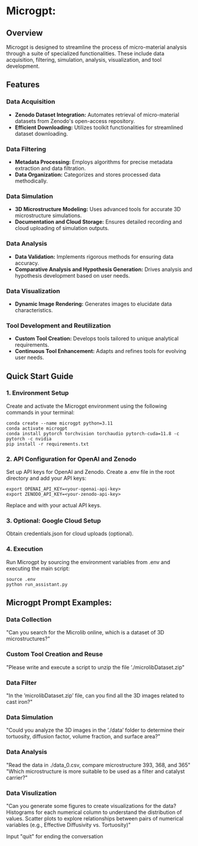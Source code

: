 # Microgpt: 

## Overview

Microgpt is designed to streamline the process of micro-material analysis through a suite of specialized functionalities. These include data acquisition, filtering, simulation, analysis, visualization, and tool development.

## Features

### Data Acquisition
- **Zenodo Dataset Integration:** Automates retrieval of micro-material datasets from Zenodo's open-access repository.
- **Efficient Downloading:** Utilizes toolkit functionalities for streamlined dataset downloading.

### Data Filtering
- **Metadata Processing:** Employs algorithms for precise metadata extraction and data filtration.
- **Data Organization:** Categorizes and stores processed data methodically.

### Data Simulation
- **3D Microstructure Modeling:** Uses advanced tools for accurate 3D microstructure simulations.
- **Documentation and Cloud Storage:** Ensures detailed recording and cloud uploading of simulation outputs.

### Data Analysis
- **Data Validation:** Implements rigorous methods for ensuring data accuracy.
- **Comparative Analysis and Hypothesis Generation:** Drives analysis and hypothesis development based on user needs.

### Data Visualization
- **Dynamic Image Rendering:** Generates images to elucidate data characteristics.

### Tool Development and Reutilization
- **Custom Tool Creation:** Develops tools tailored to unique analytical requirements.
- **Continuous Tool Enhancement:** Adapts and refines tools for evolving user needs.

## Quick Start Guide

### 1. Environment Setup
Create and activate the Microgpt environment using the following commands in your terminal:

```
conda create --name microgpt python=3.11
conda activate microgpt
conda install pytorch torchvision torchaudio pytorch-cuda=11.8 -c pytorch -c nvidia
pip install -r requirements.txt
```

### 2. API Configuration for OpenAI and Zenodo

Set up API keys for OpenAI and Zenodo. Create a .env file in the root directory and add your API keys:

```plaintext
export OPENAI_API_KEY=<your-openai-api-key>
export ZENODO_API_KEY=<your-zenodo-api-key>
```
Replace <your-openai-api-key> and <your-zenodo-api-key> with your actual API keys.

### 3. Optional: Google Cloud Setup
Obtain credentials.json for cloud uploads (optional).

### 4. Execution
Run Microgpt by sourcing the environment variables from .env and executing the main script:

```
source .env
python run_assistant.py
```


## Microgpt Prompt Examples:
### Data Collection
"Can you search for the Microlib online, which is a dataset of 3D microstructures?"

### Custom Tool Creation and Reuse
"Please write and execute a script to unzip the file ’./microlibDataset.zip"

### Data Filter
"In the ’microlibDataset.zip’ file, can you find all the 3D images related to cast iron?"

### Data Simulation
"Could you analyze the 3D images in the ’./data’ folder to determine their tortuosity, diffusion
factor, volume fraction, and surface area?" 

### Data Analysis
"Read the data in ./data_0.csv, compare microstructure 393, 368, and 365"
"Which microstructure is more suitable to be used as a filter and catalyst carrier?"

### Data Visulization
"Can you generate some figures to create visualizations for the data?  Histograms for each numerical column to understand the distribution of values.  Scatter plots to explore relationships between pairs of numerical variables (e.g., Effective Diffusivity vs.  Tortuosity)"

Input "quit" for ending the conversation